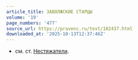 ```yaml
---
article_title: ЗАВОЛЖСКИЕ СТАРЦЫ
volume: '19'
page_numbers: '477'
source_url: https://pravenc.ru/text/182437.html
downloaded_at: '2025-10-13T12:37:46Z'
---
```


- см. ст. [Нестяжатели](https://pravenc.ru/text/Нестяжатели.html).
